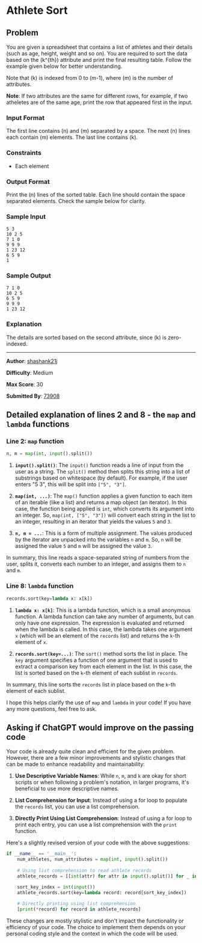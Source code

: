 # Athlete Sort

## Problem

You are given a spreadsheet that contains a list of athletes and their details (such as age, height, weight and so on). You are required to sort the data based on the \(k^{th}\) attribute and print the final resulting table. Follow the example given below for better understanding.


Note that \(k\) is indexed from 0 to \(m-1\), where \(m\) is the number of attributes.

**Note**: If two attributes are the same for different rows, for example, if two atheletes are of the same age, print the row that appeared first in the input.

### Input Format

The first line contains \(n\) and \(m\) separated by a space. The next \(n\) lines each contain \(m\) elements. The last line contains \(k\).

### Constraints

- Each element 

### Output Format

Print the \(n\) lines of the sorted table. Each line should contain the space separated elements. Check the sample below for clarity.

### Sample Input

```
5 3
10 2 5
7 1 0
9 9 9
1 23 12
6 5 9
1
```

### Sample Output

```
7 1 0
10 2 5
6 5 9
9 9 9
1 23 12
```

### Explanation

The details are sorted based on the second attribute, since \(k\) is zero-indexed.

---

**Author**: [shashank21j](https://www.hackerrank.com/profile/shashank21j)

**Difficulty**: Medium

**Max Score**: 30

**Submitted By**: [73908](https://www.hackerrank.com/challenges/python-sort-sort/leaderboard)

## Detailed explanation of lines 2 and 8 - the `map` and `lambda` functions

### Line 2: `map` function

```python
n, m = map(int, input().split())
```

1. **`input().split()`**: The `input()` function reads a line of input from the user as a string. The `split()` method then splits this string into a list of substrings based on whitespace (by default). For example, if the user enters "5 3", this will be split into `["5", "3"]`.

2. **`map(int, ...)`**: The `map()` function applies a given function to each item of an iterable (like a list) and returns a map object (an iterator). In this case, the function being applied is `int`, which converts its argument into an integer. So, `map(int, ["5", "3"])` will convert each string in the list to an integer, resulting in an iterator that yields the values `5` and `3`.

3. **`n, m = ...`**: This is a form of multiple assignment. The values produced by the iterator are unpacked into the variables `n` and `m`. So, `n` will be assigned the value `5` and `m` will be assigned the value `3`.

In summary, this line reads a space-separated string of numbers from the user, splits it, converts each number to an integer, and assigns them to `n` and `m`.

### Line 8: `lambda` function

```python
records.sort(key=lambda x: x[k])
```

1. **`lambda x: x[k]`**: This is a lambda function, which is a small anonymous function. A lambda function can take any number of arguments, but can only have one expression. The expression is evaluated and returned when the lambda is called. In this case, the lambda takes one argument `x` (which will be an element of the `records` list) and returns the `k`-th element of `x`.

2. **`records.sort(key=...)`**: The `sort()` method sorts the list in place. The `key` argument specifies a function of one argument that is used to extract a comparison key from each element in the list. In this case, the list is sorted based on the `k`-th element of each sublist in `records`.

In summary, this line sorts the `records` list in place based on the `k`-th element of each sublist.

I hope this helps clarify the use of `map` and `lambda` in your code! If you have any more questions, feel free to ask.

## Asking if ChatGPT would improve on the passing code

Your code is already quite clean and efficient for the given problem. However, there are a few minor improvements and stylistic changes that can be made to enhance readability and maintainability:

1. **Use Descriptive Variable Names**: While `n`, `m`, and `k` are okay for short scripts or when following a problem's notation, in larger programs, it's beneficial to use more descriptive names.

2. **List Comprehension for Input**: Instead of using a for loop to populate the `records` list, you can use a list comprehension.

3. **Directly Print Using List Comprehension**: Instead of using a for loop to print each entry, you can use a list comprehension with the `print` function.

Here's a slightly revised version of your code with the above suggestions:

```python
if __name__ == '__main__':
    num_athletes, num_attributes = map(int, input().split())
    
    # Using list comprehension to read athlete records
    athlete_records = [[int(attr) for attr in input().split()] for _ in range(num_athletes)]

    sort_key_index = int(input())
    athlete_records.sort(key=lambda record: record[sort_key_index])
    
    # Directly printing using list comprehension
    [print(*record) for record in athlete_records]
```

These changes are mostly stylistic and don't impact the functionality or efficiency of your code. The choice to implement them depends on your personal coding style and the context in which the code will be used.